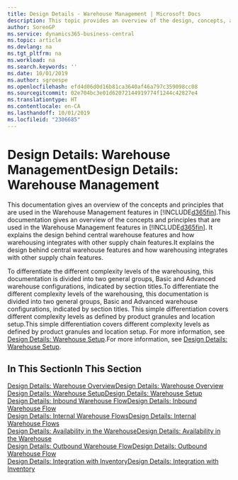 ```yaml
---
title: Design Details - Warehouse Management | Microsoft Docs
description: This topic provides an overview of the design, concepts, and principles behind the Warehouse Management features in Business Central.
author: SorenGP
ms.service: dynamics365-business-central
ms.topic: article
ms.devlang: na
ms.tgt_pltfrm: na
ms.workload: na
ms.search.keywords: ''
ms.date: 10/01/2019
ms.author: sgroespe
ms.openlocfilehash: efd4d06d0d16b81ca3640af46a797c359098cc08
ms.sourcegitcommit: 02e704bc3e01d62072144919774f1244c42827e4
ms.translationtype: HT
ms.contentlocale: en-CA
ms.lasthandoff: 10/01/2019
ms.locfileid: "2306685"
---
```

# <a name="design-details-warehouse-management"></a><span data-ttu-id="ab487-103">Design Details: Warehouse Management</span><span class="sxs-lookup"><span data-stu-id="ab487-103">Design Details: Warehouse Management</span></span>
<span data-ttu-id="ab487-104">This documentation gives an overview of the concepts and principles that are used in the Warehouse Management features in [!INCLUDE[d365fin](includes/d365fin_md.md)].</span><span class="sxs-lookup"><span data-stu-id="ab487-104">This documentation gives an overview of the concepts and principles that are used in the Warehouse Management features in [!INCLUDE[d365fin](includes/d365fin_md.md)].</span></span> <span data-ttu-id="ab487-105">It explains the design behind central warehouse features and how warehousing integrates with other supply chain features.</span><span class="sxs-lookup"><span data-stu-id="ab487-105">It explains the design behind central warehouse features and how warehousing integrates with other supply chain features.</span></span>  

<span data-ttu-id="ab487-106">To differentiate the different complexity levels of the warehousing, this documentation is divided into two general groups, Basic and Advanced warehouse configurations, indicated by section titles.</span><span class="sxs-lookup"><span data-stu-id="ab487-106">To differentiate the different complexity levels of the warehousing, this documentation is divided into two general groups, Basic and Advanced warehouse configurations, indicated by section titles.</span></span> <span data-ttu-id="ab487-107">This simple differentiation covers different complexity levels as defined by product granules and location setup.</span><span class="sxs-lookup"><span data-stu-id="ab487-107">This simple differentiation covers different complexity levels as defined by product granules and location setup.</span></span> <span data-ttu-id="ab487-108">For more information, see [Design Details: Warehouse Setup](design-details-warehouse-setup.md).</span><span class="sxs-lookup"><span data-stu-id="ab487-108">For more information, see [Design Details: Warehouse Setup](design-details-warehouse-setup.md).</span></span>  

## <a name="in-this-section"></a><span data-ttu-id="ab487-109">In This Section</span><span class="sxs-lookup"><span data-stu-id="ab487-109">In This Section</span></span>  
[<span data-ttu-id="ab487-110">Design Details: Warehouse Overview</span><span class="sxs-lookup"><span data-stu-id="ab487-110">Design Details: Warehouse Overview</span></span>](design-details-warehouse-overview.md)  
[<span data-ttu-id="ab487-111">Design Details: Warehouse Setup</span><span class="sxs-lookup"><span data-stu-id="ab487-111">Design Details: Warehouse Setup</span></span>](design-details-warehouse-setup.md)  
[<span data-ttu-id="ab487-112">Design Details: Inbound Warehouse Flow</span><span class="sxs-lookup"><span data-stu-id="ab487-112">Design Details: Inbound Warehouse Flow</span></span>](design-details-inbound-warehouse-flow.md)  
[<span data-ttu-id="ab487-113">Design Details: Internal Warehouse Flows</span><span class="sxs-lookup"><span data-stu-id="ab487-113">Design Details: Internal Warehouse Flows</span></span>](design-details-internal-warehouse-flows.md)  
[<span data-ttu-id="ab487-114">Design Details: Availability in the Warehouse</span><span class="sxs-lookup"><span data-stu-id="ab487-114">Design Details: Availability in the Warehouse</span></span>](design-details-availability-in-the-warehouse.md)  
[<span data-ttu-id="ab487-115">Design Details: Outbound Warehouse Flow</span><span class="sxs-lookup"><span data-stu-id="ab487-115">Design Details: Outbound Warehouse Flow</span></span>](design-details-outbound-warehouse-flow.md)  
[<span data-ttu-id="ab487-116">Design Details: Integration with Inventory</span><span class="sxs-lookup"><span data-stu-id="ab487-116">Design Details: Integration with Inventory</span></span>](design-details-integration-with-inventory.md)
